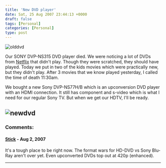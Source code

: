 ```yaml
---
title: 'New DVD player'
date: Sat, 25 Aug 2007 23:44:13 +0000
draft: false
tags: [Personal]
categories: [Personal]
type: post
---
```


![olddvd](/img/2007/08/ns315sony.jpg)

Our SONY DVP-NS315 DVD player died. We were noticing a lot of DVDs from [Netflix](http://www.netflix.com) that didn't play. Though they were scratched, they should have played. Today we put in two of the kids movies which were practically new, but they didn't play. After 3 movies that we know played yesterday, I called the time of death 11:30am.

We bought a new Sony DVP-NS77H/B which is an upconversion DVD player with an HDMI connection. It still has component and s-video which is what I need for our regular Sony TV. But when we get our HDTV, I'll be ready.

![newdvd](/img/2007/08/sonyns77h.jpg)
---
### Comments:
#### [Stick](http://miscellaneous.net "stick@miscellaneous.net") - <time datetime="2007-08-28 15:15:06">Aug 2, 2007</time>

It's a tough place to be right now. The format wars for HD-DVD vs Sony Blu-Ray aren't over yet. Even upconverted DVDs top out at 420p (enhanced).
<hr />
